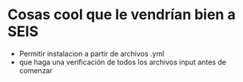 # Cosas cool que le vendrían bien a SEIS

- Permitir instalacion a partir de archivos .yml
- que haga una verificación de todos los archivos input antes de comenzar
